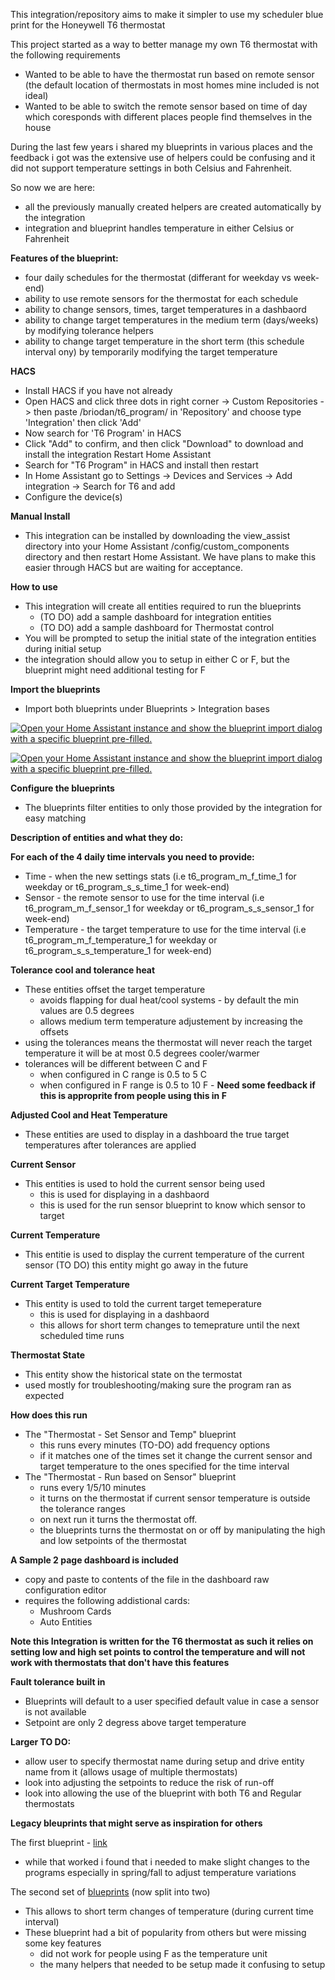This integration/repository aims to make it simpler to use my scheduler blue print for the Honeywell T6 thermostat

This project started as a way to better manage my own T6 thermostat with the following requirements
- Wanted to be able to have the thermostat run based on remote sensor (the default location of thermostats in most homes mine included is not ideal)
- Wanted to be able to switch the remote sensor based on time of day which coresponds with different places people find themselves in the house

During the last few years i shared my blueprints in various places and the feedback i got was the extensive use of helpers could be confusing and it did not support temperature settings in both Celsius and Fahrenheit.

So now we are here:
- all the previously manually created helpers are created automatically by the integration
- integration and blueprint handles temperature in either Celsius or Fahrenheit

**Features of the blueprint:**

- four daily schedules for the thermostat (differant for weekday vs week-end)
- ability to use remote sensors for the thermostat for each schedule
- ability to change sensors, times, target temperatures in a dashbaord
- ability to change target temperatures in the medium term (days/weeks) by modifying tolerance helpers
- ability to change target temperature in the short term (this schedule interval ony) by temporarily modifying the target temperature

**HACS**
- Install HACS if you have not already
- Open HACS and click three dots in right corner -> Custom Repositories -> then paste /briodan/t6_program/ in 'Repository' and choose type 'Integration' then click 'Add'
- Now search for 'T6 Program' in HACS
- Click "Add" to confirm, and then click "Download" to download and install the integration Restart Home Assistant
- Search for "T6 Program" in HACS and install then restart
- In Home Assistant go to Settings -> Devices and Services -> Add integration -> Search for T6 and add
- Configure the device(s)

**Manual Install**
- This integration can be installed by downloading the view_assist directory into your Home Assistant /config/custom_components directory and then restart Home Assistant. We have plans to make this easier through HACS but are waiting for acceptance.

**How to use**
- This integration will create all entities required to run the blueprints
   - (TO DO) add a sample dashboard for integration entities
   - (TO DO) add a sample dashboard for Thermostat control
- You will be prompted to setup the initial state of the integration entities during initial setup
- the integration should allow you to setup in either C or F, but the blueprint might need additional testing for F

**Import the blueprints**
- Import both blueprints under Blueprints > Integration bases

[![Open your Home Assistant instance and show the blueprint import dialog with a specific blueprint pre-filled.](https://my.home-assistant.io/badges/blueprint_import.svg)](https://my.home-assistant.io/redirect/blueprint_import/?blueprint_url=https%3A%2F%2Fraw.githubusercontent.com%2Fbriodan%2FT6_program%2Fmain%2Fblueprints%2Fintegration%2520based%2FT6%2520-%2520set%2520sensor%2520and%2520temp.yaml)

[![Open your Home Assistant instance and show the blueprint import dialog with a specific blueprint pre-filled.](https://my.home-assistant.io/badges/blueprint_import.svg)](https://my.home-assistant.io/redirect/blueprint_import/?blueprint_url=https://github.com/briodan/T6_program/blob/main/blueprints/integration%20based/T6%20-%20run%20based%20on%20sensor.yaml)

**Configure the blueprints**
- The blueprints filter entities to only those provided by the integration for easy matching

**Description of entities and what they do:**

**For each of the 4 daily time intervals you need to provide:**
- Time - when the new settings stats (i.e t6_program_m_f_time_1 for weekday or t6_program_s_s_time_1 for week-end)
- Sensor - the remote sensor to use for the time interval (i.e t6_program_m_f_sensor_1 for weekday or t6_program_s_s_sensor_1 for week-end)
- Temperature - the target temperature to use for the time interval (i.e t6_program_m_f_temperature_1 for weekday or t6_program_s_s_temperature_1 for week-end)

**Tolerance cool and tolerance heat**
- These entities offset the target temperature
    - avoids flapping for dual heat/cool systems - by default the min values are 0.5 degrees
    - allows medium term temperature adjustement by increasing the offsets
- using the tolerances means the thermostat will never reach the target temperature it will be at most 0.5 degrees cooler/warmer
- tolerances will be different between C and F
    - when configured in C range is 0.5 to 5 C
    - when configured in F range is 0.5 to 10 F - **Need some feedback if this is approprite from people using this in F**

**Adjusted Cool and Heat Temperature**
- These entities are used to display in a dashboard the true target temperatures after tolerances are applied

**Current Sensor**
- This entities is used to hold the current sensor being used
    - this is used for displaying in a dashbaord
    - this is used for the run sensor blueprint to know which sensor to target

**Current Temperature**
- This entitie is used to display the current temperature of the current sensor
(TO DO) this entity might go away in the future

**Current Target Temperature**
- This entity is used to told the current target temeperature
    - this is used for displaying in a dashbaord
    - this allows for short term changes to temeprature until the next scheduled time runs

**Thermostat State**
- This entity show the historical state on the termostat
- used mostly for troubleshooting/making sure the program ran as expected

**How does this run**
- The "Thermostat - Set Sensor and Temp" blueprint 
    - this runs every minutes (TO-DO) add frequency options
    - if it matches one of the times set it change the current sensor and target temperature to the ones specified for the time interval
- The "Thermostat - Run based on Sensor" blueprint
    - runs every 1/5/10 minutes
    - it turns on the thermostat if current sensor temperature is outside the tolerance ranges
    - on next run it turns the thermostat off.
    - the blueprints turns the thermostat on or off by manipulating the high and low setpoints of the thermostat

**A Sample 2 page dashboard is included**
- copy and paste to contents of the file in the dashboard raw configuration editor
- requires the following addistional cards:
    - Mushroom Cards
    - Auto Entities

**Note this Integration is written for the T6 thermostat as such it relies on setting low and high set points to control the temperature and will not work with thermostats that don't have this features**

**Fault tolerance built in**
- Blueprints will default to a user specified default value in case a sensor is not available
- Setpoint are only 2 degress above target temperature

**Larger TO DO:**
- allow user to specify thermostat name during setup and drive entity name from it (allows usage of multiple thermostats)
- look into adjusting the setpoints to reduce the risk of run-off
- look into allowing the use of the blueprint with both T6 and Regular thermostats

**Legacy bleuprints that might serve as inspiration for others**

The first blueprint - [link](https://gist.github.com/briodan/c4a25ecb376df7ae7995a164100a53a3)
- while that worked i found that i needed to make slight changes to the programs especially in spring/fall to adjust temperature variations

The second set of [blueprints](https://github.com/briodan/T6_program/tree/main/blueprints/original) (now split into two)
- This allows to short term changes of temperature (during current time interval)
- These blueprint had a bit of popularity from others but were missing some key features
    - did not work for people using F as the temperature unit
    - the many helpers that needed to be setup made it confusing to setup